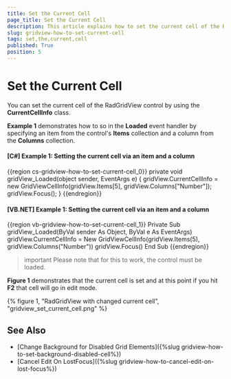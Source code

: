 ```yaml
---
title: Set the Current Cell
page_title: Set the Current Cell
description: This article explains how to set the current cell of the RadGridView control by using the CurrentCellInfo class.
slug: gridview-how-to-set-current-cell
tags: set,the,current,cell
published: True
position: 5
---
```


# Set the Current Cell

You can set the current cell of the RadGridView control by using the __CurrentCellInfo__ class.

**Example 1** demonstrates how to so in the **Loaded** event handler by specifying an item from the control's **Items** collection and a column from the **Columns** collection.

#### __[C#] Example 1: Setting the current cell via an item and a column__

{{region cs-gridview-how-to-set-current-cell_0}}
	private void gridView_Loaded(object sender, EventArgs e)
	{
        gridView.CurrentCellInfo = new GridViewCellInfo(gridView.Items[5], gridView.Columns["Number"]);
        gridView.Focus();
	}
{{endregion}}

#### __[VB.NET] Example 1: Setting the current cell via an item and a column__

{{region vb-gridview-how-to-set-current-cell_1}}
	Private Sub gridView_Loaded(ByVal sender As Object, ByVal e As EventArgs)
		gridView.CurrentCellInfo = New GridViewCellInfo(gridView.Items(5), gridView.Columns("Number"))
		gridView.Focus()
	End Sub
{{endregion}}

>important Please note that for this to work, the control must be loaded.

**Figure 1** demonstrates that the current cell is set and at this point if you hit **F2** that cell will go in edit mode.

{% figure 1, "RadGridView with changed current cell", "gridview_set_current_cell.png" %}

## See Also

* [Change Background for Disabled Grid Elements]({%slug gridview-how-to-set-background-disabled-cell%})
* [Cancel Edit On LostFocus]({%slug gridview-how-to-cancel-edit-on-lost-focus%})